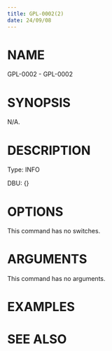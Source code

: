 ```yaml
---
title: GPL-0002(2)
date: 24/09/08
---
```


# NAME

GPL-0002 - GPL-0002

# SYNOPSIS

N/A.

# DESCRIPTION

Type: INFO

DBU: {}

# OPTIONS

This command has no switches.

# ARGUMENTS

This command has no arguments.

# EXAMPLES

# SEE ALSO
